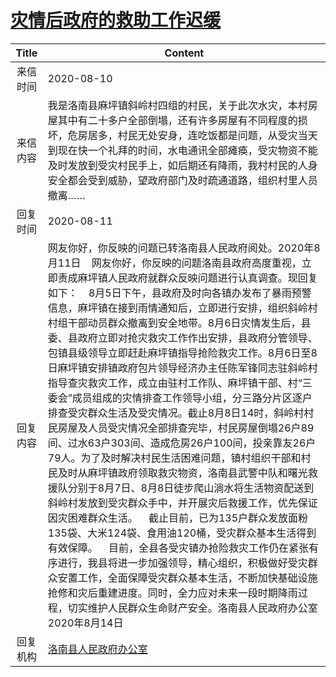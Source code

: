 # <a href="http://www.shangluo.gov.cn/zmhd/ldxxxx.jsp?urltype=leadermail.LeaderMailContentUrl&wbtreeid=1112&leadermailid=6295">灾情后政府的救助工作迟缓</a>
| Title |                                                                                                                                                                                                                                                                                                                                                                Content                                                                                                                                                                                                                                                                                                                                                                |
|:-----:|---------------------------------------------------------------------------------------------------------------------------------------------------------------------------------------------------------------------------------------------------------------------------------------------------------------------------------------------------------------------------------------------------------------------------------------------------------------------------------------------------------------------------------------------------------------------------------------------------------------------------------------------------------------------------------------------------------------------------------------|
| 来信时间  | 2020-08-10                                                                                                                                                                                                                                                                                                                                                                                                                                                                                                                                                                                                                                                                                                                            |
| 来信内容  | 我是洛南县麻坪镇斜岭村四组的村民，关于此次水灾，本村房屋其中有二十多户全部倒塌，还有许多房屋有不同程度的损坏，危房居多，村民无处安身，连吃饭都是问题，从受灾当天到现在快一个礼拜的时间，水电通讯全部瘫痪，受灾物资不能及时发放到受灾村民手上，如后期还有降雨，我村村民的人身安全都会受到威胁，望政府部门及时疏通道路，组织村里人员撤离……                                                                                                                                                                                                                                                                                                                                                                                                                                                                                                                                                                 |
| 回复时间  | 2020-08-11                                                                                                                                                                                                                                                                                                                                                                                                                                                                                                                                                                                                                                                                                                                            |
| 回复内容  | 网友你好，你反映的问题已转洛南县人民政府阅处。2020年8月11日    网友你好，你反映的问题洛南县政府高度重视，立即责成麻坪镇人民政府就群众反映问题进行认真调查。现回复如下：    8月5日下午，县政府及时向各镇办发布了暴雨预警信息，麻坪镇在接到雨情通知后，立即进行安排，组织斜岭村村组干部动员群众撤离到安全地带。8月6日灾情发生后，县委、县政府立即对抢灾救灾工作作出安排，县政府分管领导、包镇县级领导立即赶赴麻坪镇指导抢险救灾工作。8月6日至8日麻坪镇安排镇政府包片领导经济办主任陈军锋同志驻斜岭村指导查灾救灾工作，成立由驻村工作队、麻坪镇干部、村“三委会”成员组成的灾情排查工作领导小组，分三路分片区逐户排查受灾群众生活及受灾情况。截止8月8日14时，斜岭村村民房屋及人员受灾情况全部排查完毕，村民房屋倒塌26户89间、过水63户303间、造成危房26户100间，投亲靠友26户79人。为了及时解决村民生活困难问题，镇村组织干部和村民及时从麻坪镇政府领取救灾物资，洛南县武警中队和曙光救援队分别于8月7日、8月8日徒步爬山淌水将生活物资配送到斜岭村发放到受灾群众手中，并开展灾后救援工作，优先保证因灾困难群众生活。    截止目前，已为135户群众发放面粉135袋、大米124袋、食用油120桶，受灾群众基本生活得到有效保障。    目前，全县各受灾镇办抢险救灾工作仍在紧张有序进行，我县将进一步加强领导，精心组织，积极做好受灾群众安置工作，全面保障受灾群众基本生活，不断加快基础设施抢修和灾后重建进度。同时，全力应对未来一段时期降雨过程，切实维护人民群众生命财产安全。洛南县人民政府办公室2020年8月14日 |
| 回复机构  | <a href="../../categories/agencies/洛南县人民政府办公室.md">洛南县人民政府办公室</a>                                                                                                                                                                                                                                                                                                                                                                                                                                                                                                                                                                                                                                                                      |